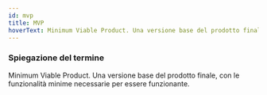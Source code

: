 ```yaml
---
id: mvp
title: MVP
hoverText: Minimum Viable Product. Una versione base del prodotto finale, con le funzionalità minime necessarie per essere funzionante.
---
```


### Spiegazione del termine

Minimum Viable Product. Una versione base del prodotto finale, con le funzionalità minime necessarie per essere funzionante.
